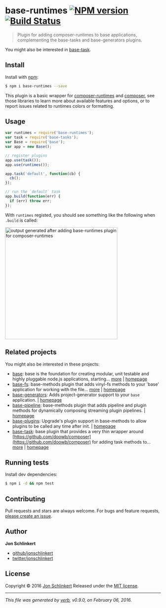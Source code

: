 # base-runtimes [![NPM version](https://img.shields.io/npm/v/base-runtimes.svg)](https://www.npmjs.com/package/base-runtimes) [![Build Status](https://img.shields.io/travis/jonschlinkert/base-runtimes.svg)](https://travis-ci.org/jonschlinkert/base-runtimes)

> Plugin for adding composer-runtimes to base applications, complementing the base-tasks and base-generators plugins.

You might also be interested in [base-task](https://github.com/node-base/base-task).

## Install

Install with [npm](https://www.npmjs.com/):

```sh
$ npm i base-runtimes --save
```

This plugin is a basic wrapper for [composer-runtimes](https://github.com/doowb/composer-runtimes) and [composer](https://github.com/jonschlinkert/composer), see those libraries to learn more about available features and options, or to report issues related to runtimes colors or formatting.

## Usage

```js
var runtimes = require('base-runtimes');
var task = require('base-tasks');
var Base = require('base');
var app = new Base();

// register plugins
app.use(task());
app.use(runtimes());

app.task('default', function(cb) {
  cb();
});

// run the `default` task
app.build(function(err) {
  if (err) throw err;
});
```

With `runtimes` registed, you should see something like the following when `.build` is called:

<img width="363" alt="output generated after adding base-runtimes plugin for composer-runtimes" src="https://cloud.githubusercontent.com/assets/383994/12613017/d2efca0c-c4c4-11e5-90ae-e140227cfab6.png">

## Related projects

You might also be interested in these projects:

* [base](https://www.npmjs.com/package/base): base is the foundation for creating modular, unit testable and highly pluggable node.js applications, starting… [more](https://www.npmjs.com/package/base) | [homepage](https://github.com/node-base/base)
* [base-fs](https://www.npmjs.com/package/base-fs): base-methods plugin that adds vinyl-fs methods to your 'base' application for working with the file… [more](https://www.npmjs.com/package/base-fs) | [homepage](https://github.com/jonschlinkert/base-fs)
* [base-generators](https://www.npmjs.com/package/base-generators): Adds project-generator support to your `base` application. | [homepage](https://github.com/jonschlinkert/base-generators)
* [base-pipeline](https://www.npmjs.com/package/base-pipeline): base-methods plugin that adds pipeline and plugin methods for dynamically composing streaming plugin pipelines. | [homepage](https://github.com/jonschlinkert/base-pipeline)
* [base-plugins](https://www.npmjs.com/package/base-plugins): Upgrade's plugin support in base-methods to allow plugins to be called any time after init. | [homepage](https://github.com/jonschlinkert/base-plugins)
* [base-task](https://www.npmjs.com/package/base-task): base plugin that provides a very thin wrapper around [https://github.com/doowb/composer](https://github.com/doowb/composer) for adding task methods to… [more](https://www.npmjs.com/package/base-task) | [homepage](https://github.com/node-base/base-task)

## Running tests

Install dev dependencies:

```sh
$ npm i -d && npm test
```

## Contributing

Pull requests and stars are always welcome. For bugs and feature requests, [please create an issue](https://github.com/jonschlinkert/base-runtimes/issues/new).

## Author

**Jon Schlinkert**

* [github/jonschlinkert](https://github.com/jonschlinkert)
* [twitter/jonschlinkert](http://twitter.com/jonschlinkert)

## License

Copyright © 2016 [Jon Schlinkert](https://github.com/jonschlinkert)
Released under the [MIT license](https://github.com/jonschlinkert/base-runtimes/blob/master/LICENSE).

***

_This file was generated by [verb](https://github.com/verbose/verb), v0.9.0, on February 06, 2016._